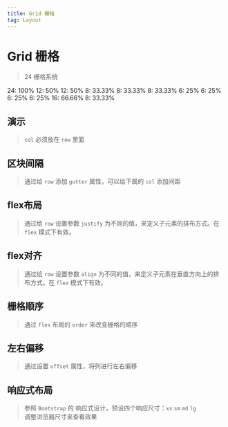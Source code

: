 ```yaml
---
title: Grid 栅格
tag: Layout
---
```


# Grid 栅格

> 24 栅格系统
<div class="components-grid-demo">
  <c-row>
    <c-col :span="24" class="color1">24: 100%</c-col>
  </c-row>
  <c-row>
    <c-col :span="12" class="color2">12: 50%</c-col>
    <c-col :span="12" class="color3">12: 50%</c-col>
  </c-row>
  <c-row>
    <c-col :span="8" class="color1">8: 33.33%</c-col>
    <c-col :span="8" class="color2">8: 33.33%</c-col>
    <c-col :span="8" class="color1">8: 33.33%</c-col>
  </c-row>
  <c-row>
    <c-col :span="6" class="color3">6: 25%</c-col>
    <c-col :span="6" class="color2">6: 25%</c-col>
    <c-col :span="6" class="color3">6: 25%</c-col>
    <c-col :span="6" class="color2">6: 25%</c-col>
  </c-row>
  <c-row>
    <c-col :span="16" class="color1">16: 66.66%</c-col>
    <c-col :span="8" class="color2">8: 33.33%</c-col>
  </c-row>
</div>

## 演示

> `col` 必须放在 `row` 里面


<template>
  <c-row>
    <c-col :span="12"><div>col-12</div></c-col>
    <c-col :span="12"><div>col-12</div></c-col>
  </c-row>
  <c-row>
    <c-col :span="8"><div>col-8</div></c-col>
    <c-col :span="8"><div>col-8</div></c-col>
    <c-col :span="8"><div>col-8</div></c-col>
  </c-row>
  <c-row>
    <c-col :span="6"><div>col-6</div></c-col>
    <c-col :span="6"><div>col-6</div></c-col>
    <c-col :span="6"><div>col-6</div></c-col>
    <c-col :span="6"><div>col-6</div></c-col>
  </c-row>
</template>


## 区块间隔

> 通过给 `row` 添加 `gutter` 属性，可以给下属的 `col` 添加间距


<template>
  <c-row :gutter="20">
    <c-col :span="6"><div>col-6</div></c-col>
    <c-col :span="6"><div>col-6</div></c-col>
    <c-col :span="6"><div>col-6</div></c-col>
    <c-col :span="6"><div>col-6</div></c-col>
  </c-row>
</template>


## flex布局

> 通过给 `row` 设置参数 `justify` 为不同的值，来定义子元素的排布方式。在 `flex` 模式下有效。


<template>
  <c-row type="flex" justify="start">
    <c-col :span="4"><div>col-4</div></c-col>
    <c-col :span="4"><div>col-4</div></c-col>
    <c-col :span="4"><div>col-4</div></c-col>
    <c-col :span="4"><div>col-4</div></c-col>
  </c-row>
  <c-row type="flex" justify="end">
    <c-col :span="4"><div>col-4</div></c-col>
    <c-col :span="4"><div>col-4</div></c-col>
    <c-col :span="4"><div>col-4</div></c-col>
    <c-col :span="4"><div>col-4</div></c-col>
  </c-row>
  <c-row type="flex" justify="center">
    <c-col :span="4"><div>col-4</div></c-col>
    <c-col :span="4"><div>col-4</div></c-col>
    <c-col :span="4"><div>col-4</div></c-col>
    <c-col :span="4"><div>col-4</div></c-col>
  </c-row>
  <c-row type="flex" justify="space-between">
    <c-col :span="4"><div>col-4</div></c-col>
    <c-col :span="4"><div>col-4</div></c-col>
    <c-col :span="4"><div>col-4</div></c-col>
    <c-col :span="4"><div>col-4</div></c-col>
  </c-row>
  <c-row type="flex" justify="space-around">
    <c-col :span="4"><div>col-4</div></c-col>
    <c-col :span="4"><div>col-4</div></c-col>
    <c-col :span="4"><div>col-4</div></c-col>
    <c-col :span="4"><div>col-4</div></c-col>
  </c-row>
</template>


## flex对齐

> 通过给 `row` 设置参数 `align` 为不同的值，来定义子元素在垂直方向上的排布方式。在 `flex` 模式下有效。


<template>
  <c-row type="flex" justify="center" align="top">
    <c-col :span="6"><div style="height: 80px">col-4</div></c-col>
    <c-col :span="6"><div style="height: 30px">col-4</div></c-col>
    <c-col :span="6"><div style="height: 100px">col-4</div></c-col>
    <c-col :span="6"><div style="height: 60px">col-4</div></c-col>
  </c-row>
  <c-row type="flex" justify="center" align="center">
    <c-col :span="6"><div style="height: 80px">col-4</div></c-col>
    <c-col :span="6"><div style="height: 30px">col-4</div></c-col>
    <c-col :span="6"><div style="height: 100px">col-4</div></c-col>
    <c-col :span="6"><div style="height: 60px">col-4</div></c-col>
  </c-row>
  <c-row type="flex" justify="center" align="bottom">
    <c-col :span="6"><div style="height: 80px">col-4</div></c-col>
    <c-col :span="6"><div style="height: 30px">col-4</div></c-col>
    <c-col :span="6"><div style="height: 100px">col-4</div></c-col>
    <c-col :span="6"><div style="height: 60px">col-4</div></c-col>
  </c-row>
</template>


## 栅格顺序

> 通过 `flex` 布局的 `order` 来改变栅格的顺序


<template>
  <c-row type="flex">
    <c-col :span="6" :order="4"><div>1 | order-4</div></c-col>
    <c-col :span="6" :order="3"><div>2 | order-3</div></c-col>
    <c-col :span="6" :order="2"><div>3 | order-2</div></c-col>
    <c-col :span="6" :order="1"><div>4 | order-1</div></c-col>
  </c-row>
</template>


## 左右偏移

> 通过设置 `offset` 属性，将列进行左右偏移


<template>
  <c-row>
    <c-col :span="8"><div>col-8</div></c-col>
    <c-col :span="8" :offset="8"><div>col-8 | offset-8</div></c-col>
  </c-row>
  <c-row>
    <c-col :span="6" :offset="8"><div>col-6 | offset-8</div></c-col>
    <c-col :span="6" :offset="4"><div>col-6 | offset-4</div></c-col>
  </c-row>
  <c-row>
    <c-col :span="12" :offset="8"><div>col-12 | offset-8</div></c-col>
  </c-row>
</template>


## 响应式布局

> 参照 `Bootstrap` 的 响应式设计，预设四个响应尺寸：`xs` `sm` `md` `lg` <br>
调整浏览器尺寸来查看效果


<template>
  <c-row>
    <c-col :xs="24" :sm="12" :md="8" :lg="4"><div>col</div></c-col>
    <c-col :xs="24" :sm="12" :md="8" :lg="4"><div>col</div></c-col>
    <c-col :xs="24" :sm="12" :md="8" :lg="4"><div>col</div></c-col>
    <c-col :xs="24" :sm="12" :md="8" :lg="4"><div>col</div></c-col>
    <c-col :xs="24" :sm="12" :md="8" :lg="4"><div>col</div></c-col>
    <c-col :xs="24" :sm="12" :md="8" :lg="4"><div>col</div></c-col>
  </c-row>
</template>


